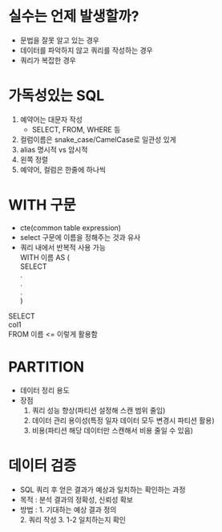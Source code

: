 # 실수는 언제 발생할까?
 - 문법을 잘못 알고 있는 경우    
 - 데이터를 파악하지 않고 쿼리를 작성하는 경우      
 - 쿼리가 복잡한 경우

# 가독성있는 SQL 
1. 예약어는 대문자 작성
   - SELECT, FROM, WHERE 등
2. 컬럼이름은 snake_case/CamelCase로 일관성 있게
3. alias 명시적 vs 암시적
4. 왼쪽 정렬
5. 예약어, 컬럼은 한줄에 하나씩



# WITH 구문
- cte(common table expression)
- select 구문에 이름을 정해주는 것과 유사    
- 쿼리 내에서 반복적 사용 가능    
WITH 이름 AS  (    
SELECT     
.    
.    
.    
)

SELECT    
col1    
FROM 이름 <= 이렇게 활용함     

# PARTITION
- 데이터 정리 용도
- 장점
  1. 쿼리 성능 향상(파티션 설정해 스캔 범위 줄임)
  2. 데이터 관리 용이성(특정 일자 데이터 모두 변경시 파티션 활용)
  3. 비용(파티션 해당 데이터만 스캔해서 비용 줄일 수 있음)

# 데이터 검증 
- SQL 쿼리 후 얻은 결과가 예상과 일치하는 확인하는 과정
- 목적 : 분석 결과의 정확성, 신뢰성 확보
- 방법 : 1. 기대하는 예상 결과 정의     
        2. 쿼리 작성
        3. 1-2 일치하는지 확인
   
